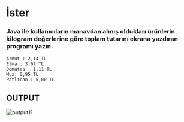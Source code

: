 # İster
### Java ile kullanıcıların manavdan almış oldukları ürünlerin kilogram değerlerine göre toplam tutarını ekrana yazdıran programı yazın.

```
Armut : 2,14 TL
Elma : 3,67 TL
Domates : 1,11 TL
Muz: 0,95 TL
Patlıcan : 5,00 TL
```

## **OUTPUT**
![output11](https://user-images.githubusercontent.com/74976052/131713542-19afdaff-145d-44bc-9ab2-959af67d73f9.png)